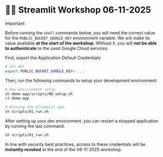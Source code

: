 # 🧑‍💻 Streamlit Workshop 06-11-2025

> [!IMPORTANT]  
> Before running the `shell` commands below, you will need the correct value
> for the `PUBLIC_BUCKET_GOOGLE_KEY` environment variable. We will make its
> value available **at the start of the workshop**. Without it,
> you will **not be able to authenticate** to the used Google Cloud services.

First, export the Application Default Credentials:

```bash
# Set ADC
export PUBLIC_BUCKET_GOOGLE_KEY='...'
```

Then, run the following commands to setup your development environment:

```bash
# Dev environment setup
sh demo-app/scripts/00_setup.sh
cd demo-app

# Running the Streamlit app
sh scripts/01_run.sh
```

After setting up your dev environment, you can restart a stopped application by
running the last command:

```bash
sh scripts/01_run.sh
```

In line with security best practices, access to these credentials will be
**instantly revoked** at the end of the 06-11-2025 workshop.
